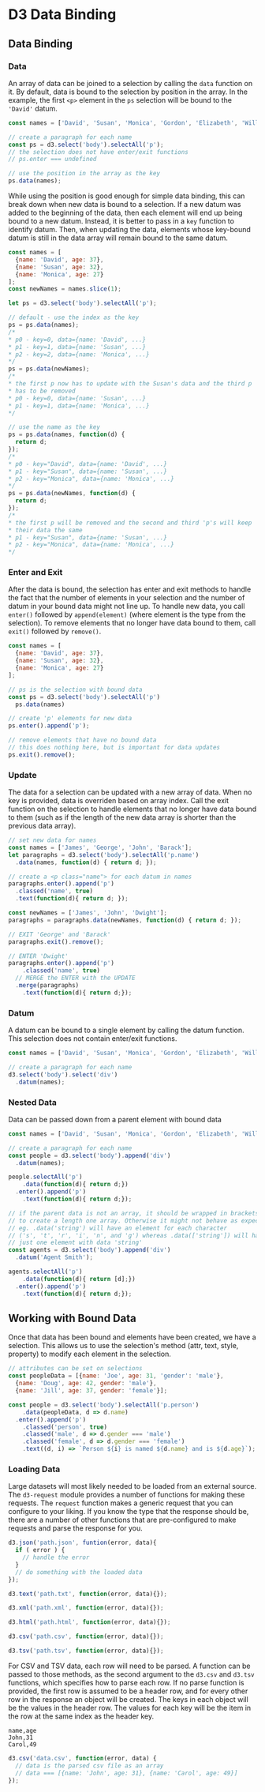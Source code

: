 # D3 Data Binding

## Data Binding

### Data
        
An array of data can be joined to a selection by calling the `data` function on it. By default, data is bound to the selection by position in the array. In the example, the first `<p>` element in the `ps` selection will be bound to the `'David'` datum.

```js
const names = ['David', 'Susan', 'Monica', 'Gordon', 'Elizabeth', 'William'];

// create a paragraph for each name
const ps = d3.select('body').selectAll('p');
// the selection does not have enter/exit functions
// ps.enter === undefined

// use the position in the array as the key
ps.data(names);
```

While using the position is good enough for simple data binding, this can break down when new data is bound to a selection. If a new datum was added to the beginning of the data, then each element will end up being bound to a new datum. Instead, it is better to pass in a `key` function to identify datum. Then, when updating the data, elements whose key-bound datum is still in the data array will remain bound to the same datum.

```js
const names = [
  {name: 'David', age: 37},
  {name: 'Susan', age: 32},
  {name: 'Monica', age: 27}
];
const newNames = names.slice(1);

let ps = d3.select('body').selectAll('p');

// default - use the index as the key
ps = ps.data(names);
/*
* p0 - key=0, data={name: 'David', ...}
* p1 - key=1, data={name: 'Susan', ...}
* p2 - key=2, data={name: 'Monica', ...}
*/
ps = ps.data(newNames);
/*
* the first p now has to update with the Susan's data and the third p
* has to be removed
* p0 - key=0, data={name: 'Susan', ...}
* p1 - key=1, data={name: 'Monica', ...}
*/

// use the name as the key
ps = ps.data(names, function(d) {
  return d;
});
/*
* p0 - key="David", data={name: 'David', ...}
* p1 - key="Susan", data={name: 'Susan', ...}
* p2 - key="Monica", data={name: 'Monica', ...}
*/
ps = ps.data(newNames, function(d) {
  return d;
});
/*
* the first p will be removed and the second and third 'p's will keep
* their data the same
* p1 - key="Susan", data={name: 'Susan', ...}
* p2 - key="Monica", data={name: 'Monica', ...}
*/
```
      
### Enter and Exit

After the data is bound, the selection has enter and exit methods to handle the fact that the number of elements in your selection and the number of datum in your bound data might not line up. To handle new data, you call `enter()` followed by `append(element)` (where element is the type from the selection). To remove elements that no longer have data bound to them, call `exit()` followed by `remove()`.

```js
const names = [
  {name: 'David', age: 37},
  {name: 'Susan', age: 32},
  {name: 'Monica', age: 27}
];

// ps is the selection with bound data
const ps = d3.select('body').selectAll('p')
  ps.data(names)

// create 'p' elements for new data
ps.enter().append('p');

// remove elements that have no bound data
// this does nothing here, but is important for data updates
ps.exit().remove();
```

### Update

The data for a selection can be updated with a new array of data. When no key is provided, data is overriden based on array index. Call the exit function on the selection to handle elements that no longer have data bound to them (such as if the length of the new data array is shorter than the previous data array).

```js
// set new data for names
const names = ['James', 'George', 'John', 'Barack'];
let paragraphs = d3.select('body').selectAll('p.name')
  .data(names, function(d) { return d; });

// create a <p class="name"> for each datum in names
paragraphs.enter().append('p')
  .classed('name', true)
  .text(function(d){ return d; });

const newNames = ['James', 'John', 'Dwight'];
paragraphs = paragraphs.data(newNames, function(d) { return d; });

// EXIT 'George' and 'Barack'
paragraphs.exit().remove();

// ENTER 'Dwight'
paragraphs.enter().append('p')
    .classed('name', true)
  // MERGE the ENTER with the UPDATE
  .merge(paragraphs)
    .text(function(d){ return d;}); 
```

### Datum

A datum can be bound to a single element by calling the datum function. This selection does not contain enter/exit functions.

```js
const names = ['David', 'Susan', 'Monica', 'Gordon', 'Elizabeth', 'William'];

// create a paragraph for each name
d3.select('body').select('div')
  .datum(names);
```

### Nested Data

Data can be passed down from a parent element with bound data

```js
const names = ['David', 'Susan', 'Monica', 'Gordon', 'Elizabeth', 'William'];

// create a paragraph for each name
const people = d3.select('body').append('div')
  .datum(names);

people.selectAll('p')
    .data(function(d){ return d;})
  .enter().append('p')
    .text(function(d){ return d;});

// if the parent data is not an array, it should be wrapped in brackets
// to create a length one array. Otherwise it might not behave as expected.
// eg. .data('string') will have an element for each character 
// ('s', 't', 'r', 'i', 'n', and 'g') whereas .data(['string']) will have
// just one element with data 'string'
const agents = d3.select('body').append('div')
  .datum('Agent Smith');

agents.selectAll('p')
    .data(function(d){ return [d];})
  .enter().append('p')
    .text(function(d){ return d;});
```
   
## Working with Bound Data
   
Once that data has been bound and elements have been created, we have a selection. This allows us to use the selection's method (attr, text, style, property) to modify each element in the selection.

```js
// attributes can be set on selections
const peopleData = [{name: 'Joe', age: 31, 'gender': 'male'},
  {name: 'Doug', age: 42, gender: 'male'},
  {name: 'Jill', age: 37, gender: 'female'}];

const people = d3.select('body').selectAll('p.person')
    .data(peopleData, d => d.name)
  .enter().append('p')
    .classed('person', true)
    .classed('male', d => d.gender === 'male')
    .classed('female', d => d.gender === 'female')
    .text((d, i) => `Person ${i} is named ${d.name} and is ${d.age}`);
```

### Loading Data

Large datasets will most likely needed to be loaded from an external source. The `d3-request` module provides a number of functions for making these requests. The `request` function makes a generic request that you can configure to your liking. If you know the type that the response should be, there are a number of other functions that are pre-configured to make requests and parse the response for you.

```js
d3.json('path.json', funtion(error, data){
  if ( error ) {
    // handle the error
  }
  // do something with the loaded data
});

d3.text('path.txt', function(error, data){});

d3.xml('path.xml', function(error, data){});

d3.html('path.html', function(error, data){});

d3.csv('path.csv', function(error, data){});

d3.tsv('path.tsv', function(error, data){});
```

For CSV and TSV data, each row will need to be parsed. A function can be passed to those methods, as the second argument to the `d3.csv` and `d3.tsv` functions, which specifies how to parse each row. If no parse function is provided, the first row is assumed to be a header row, and for every other row in the response an object will be created. The keys in each object will be the values in the header row. The values for each key will be the item in the row at the same index as the header key.

```csv
name,age
John,31
Carol,49
```

```js
d3.csv('data.csv', function(error, data) {
  // data is the parsed csv file as an array
  // data === [{name: 'John', age: 31}, {name: 'Carol', age: 49}]
});
```